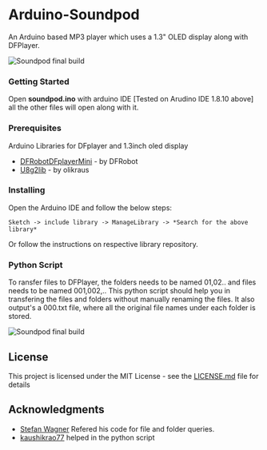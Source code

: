 # Arduino-Soundpod
An Arduino based MP3 player which uses a 1.3" OLED display along with DFPlayer.

![Soundpod final build](https://github.com/Neutrino-1/Arduino-Soundpod/blob/master/Circuit%20diagram/SoundPod.png)

### Getting Started

Open **soundpod.ino** with arduino IDE [Tested on Arudino IDE 1.8.10 above]
all the other files will open along with it.

### Prerequisites

Arduino Libraries for DFplayer and 1.3inch oled display

* [DFRobotDFplayerMini](https://github.com/DFRobot/DFRobotDFPlayerMini) - by DFRobot
* [U8g2lib](https://github.com/olikraus/u8g2) - by olikraus

### Installing

Open the Arduino IDE and follow the below steps:
```
Sketch -> include library -> ManageLibrary -> *Search for the above library*
```
Or
follow the instructions on respective library repository.

### Python Script

To ransfer files to DFPlayer, the folders needs to be named 01,02.. and files needs to be named 001,002,.. 
This python script should help you in transfering the files and folders without manually renaming the files.
It also output's a 000.txt file, where all the original file names under each folder is stored.

![Soundpod final build](https://github.com/Neutrino-1/Arduino-Soundpod/blob/master/DFPlayer_Helper/DFplayer%20Helper.png)

## License

This project is licensed under the MIT License - see the [LICENSE.md](https://github.com/Neutrino-1/Arduino-Soundpod/blob/master/LICENSE) file for details

## Acknowledgments

* [Stefan Wagner](https://easyeda.com/wagiminator/attiny85-tinydfplayer-smd) Refered his code for file and folder queries.
* [kaushikrao77](https://github.com/kaushikrao77) helped in the python script
